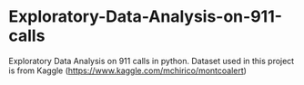 # Exploratory-Data-Analysis-on-911-calls

Exploratory Data Analysis on 911 calls in python. Dataset used in this project is from Kaggle (https://www.kaggle.com/mchirico/montcoalert)
